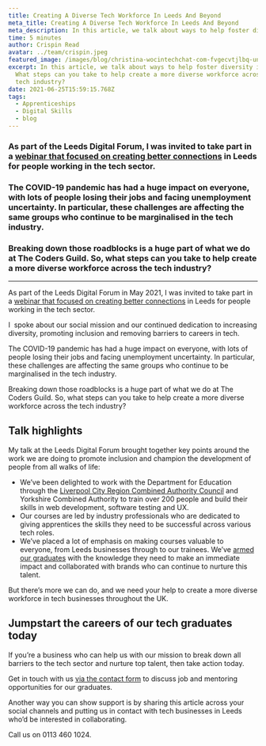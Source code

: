 ```yaml
---
title: Creating A Diverse Tech Workforce In Leeds And Beyond
meta_title: Creating A Diverse Tech Workforce In Leeds And Beyond
meta_description: In this article, we talk about ways to help foster diversity in tech
time: 5 minutes
author: Crispin Read
avatar: ../team/crispin.jpeg
featured_image: /images/blog/christina-wocintechchat-com-fvgecvtjlbq-unsplash.jpg
excerpt: In this article, we talk about ways to help foster diversity in tech.
  What steps can you take to help create a more diverse workforce across the
  tech industry?
date: 2021-06-25T15:59:15.768Z
tags:
  - Apprenticeships
  - Digital Skills
  - blog
---
```

### As part of the Leeds Digital Forum, I was invited to take part in a [webinar that focused on creating better connections](https://www.youtube.com/watch?v=rXeMoDGCgEw) in Leeds for people working in the tech sector.

### The COVID-19 pandemic has had a huge impact on everyone, with lots of people losing their jobs and facing unemployment uncertainty. In particular, these challenges are affecting the same groups who continue to be marginalised in the tech industry.

### Breaking down those roadblocks is a huge part of what we do at The Coders Guild. So, what steps can you take to help create a more diverse workforce across the tech industry?

- - -

As part of the Leeds Digital Forum in May 2021, I was invited to take part in a [webinar that focused on creating better connections](https://www.youtube.com/watch?v=rXeMoDGCgEw) in Leeds for people working in the tech sector.

I  spoke about our social mission and our continued dedication to increasing diversity, promoting inclusion and removing barriers to careers in tech.

The COVID-19 pandemic has had a huge impact on everyone, with lots of people losing their jobs and facing unemployment uncertainty. In particular, these challenges are affecting the same groups who continue to be marginalised in the tech industry.

Breaking down those roadblocks is a huge part of what we do at The Coders Guild. So, what steps can you take to help create a more diverse workforce across the tech industry?

## Talk highlights

My talk at the Leeds Digital Forum brought together key points around the work we are doing to promote inclusion and champion the development of people from all walks of life:

* We’ve been delighted to work with the Department for Education through the [Liverpool City Region Combined Authority Council](https://thecodersguild.org.uk/blog/liverpool-city-region-to-receive-an-extension-of-digital-skills-courses-into-the-summer-of-2021/) and Yorkshire Combined Authority to train over 200 people and build their skills in web development, software testing and UX.
* Our courses are led by industry professionals who are dedicated to giving apprentices the skills they need to be successful across various tech roles.
* We’ve placed a lot of emphasis on making courses valuable to everyone, from Leeds businesses through to our trainees. We’ve [armed our graduates](https://thecodersguild.org.uk/apprenticeships/) with the knowledge they need to make an immediate impact and collaborated with brands who can continue to nurture this talent. 

But there’s more we can do, and we need your help to create a more diverse workforce in tech businesses throughout the UK.



## Jumpstart the careers of our tech graduates today

If you’re a business who can help us with our mission to break down all barriers to the tech sector and nurture top talent, then take action today.

Get in touch with us [via the contact form](https://thecodersguild.org.uk/contact-us/) to discuss job and mentoring opportunities for our graduates.

Another way you can show support is by sharing this article across your social channels and putting us in contact with tech businesses in Leeds who’d be interested in collaborating. 

Call us on 0113 460 1024.